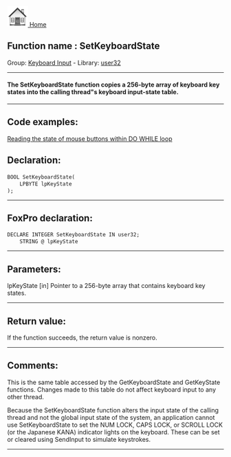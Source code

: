 [<img src="../../images/home.png"> Home ](https://github.com/VFPX/Win32API)  

## Function name : SetKeyboardState
Group: [Keyboard Input](../../functions_group.md#Keyboard_Input)  -  Library: [user32](../../libraries.md#user32)  
***  


#### The SetKeyboardState function copies a 256-byte array of keyboard key states into the calling thread"s keyboard input-state table. 
***  


## Code examples:
[Reading the state of mouse buttons within DO WHILE loop](../../samples/sample_280.md)  

## Declaration:
```foxpro  
BOOL SetKeyboardState(
	LPBYTE lpKeyState
);  
```  
***  


## FoxPro declaration:
```foxpro  
DECLARE INTEGER SetKeyboardState IN user32;
	STRING @ lpKeyState  
```  
***  


## Parameters:
lpKeyState
[in] Pointer to a 256-byte array that contains keyboard key states.   
***  


## Return value:
If the function succeeds, the return value is nonzero.  
***  


## Comments:
This is the same table accessed by the GetKeyboardState and GetKeyState functions. Changes made to this table do not affect keyboard input to any other thread.   
  
Because the SetKeyboardState function alters the input state of the calling thread and not the global input state of the system, an application cannot use SetKeyboardState to set the NUM LOCK, CAPS LOCK, or SCROLL LOCK (or the Japanese KANA) indicator lights on the keyboard. These can be set or cleared using SendInput to simulate keystrokes.  
  
***  

